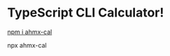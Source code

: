 # TypeScript CLI Calculator!

[npm i ahmx-cal](https://www.npmjs.com/package/ahmx-cal)

npx ahmx-cal